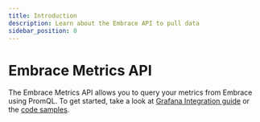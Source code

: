 ```yaml
---
title: Introduction
description: Learn about the Embrace API to pull data 
sidebar_position: 0
---
```


# Embrace Metrics API

The Embrace Metrics API allows you to query your metrics from Embrace using PromQL. To get started, take a look at [Grafana Integration guide](/embrace-api/grafana_integrations/) or the [code samples](/embrace-api/code_samples/).
